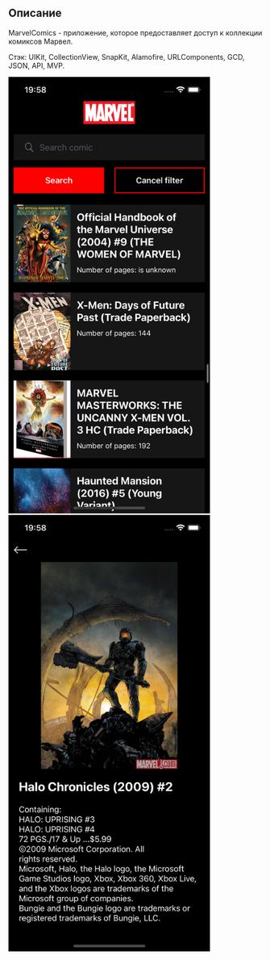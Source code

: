 ## Описание

MarvelComics - приложение, которое предоставляет доступ к коллекции комиксов Марвел. 

Стэк: UIKit, CollectionView, SnapKit, Alamofire, URLComponents, GCD, JSON, API, MVP.

<p align="left">
  <img width="400" height="865" src="https://github.com/korotkovak/MarvelComicsAlamofire/blob/develop/1.png">
  <img width="400" height="865" src="https://github.com/korotkovak/MarvelComicsAlamofire/blob/develop/2.png">
</p>
